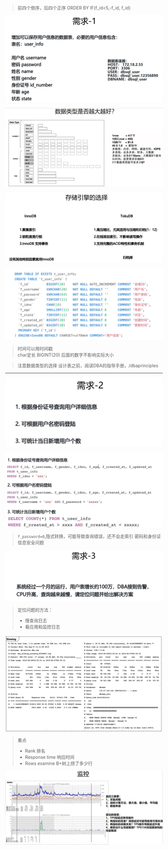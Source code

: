 
> 前四个倒序，后四个正序
> ORDER BY IF(f_id<5,-f_id, f_id)


![](./../pic/20201128214815.png)

![](./../pic/20201128214603.png)

![](./../pic/20201128214630.png)

![](./../pic/20201128214936.png)

> 时间可以用时间戳  
> char定长
> BIGINT(20) 后面的数字不影响实际大小



> 注意数据类型的选择
> 设计表之前，阅读DBA的指导手册，/dbaprinciples



------------------

![](./../pic/20201128215355.png)

![](./../pic/20201128215636.png)

> `f_password=0`,隐式转换，可能导致查询错误，还不会走索引
> 密码和身份证信息安全问题

![](./../pic/20201128220049.png)


> 定位问题的方法：
> - 慢查询日志
> - 看应用和监控日志

![](./../pic/20201128220405.png)

> 重点
> - Rank 排名
> - Response time  响应时间
> - Rows examine B+树上捞了多少行


![](./../pic/20201128221613.png)
